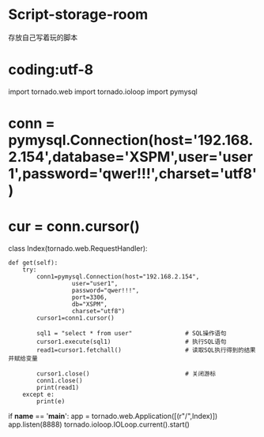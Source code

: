 # Script-storage-room
存放自己写着玩的脚本
# coding:utf-8
import tornado.web
import tornado.ioloop
import pymysql
# conn = pymysql.Connection(host='192.168.2.154',database='XSPM',user='user1',password='qwer!!!',charset='utf8')
# cur = conn.cursor()



class Index(tornado.web.RequestHandler):

    def get(self):
        try:
            conn1=pymysql.Connection(host="192.168.2.154",
                      user="user1",
                      password="qwer!!!",
                      port=3306,
                      db="XSPM",
                      charset="utf8")
            cursor1=conn1.cursor()  
        
            sql1 = "select * from user"               # SQL操作语句
            cursor1.execute(sql1)                     # 执行SQL语句
            read1=cursor1.fetchall()                  # 读取SQL执行得到的结果并赋给变量

            cursor1.close()                           # 关闭游标                     
            conn1.close()  
            print(read1)
        except e:
            print(e)
if __name__ == '__main__':
    app = tornado.web.Application([(r"/",Index)])
    app.listen(8888)
    tornado.ioloop.IOLoop.current().start()


